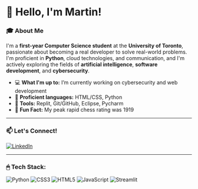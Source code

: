 # 👋 Hello, I'm Martin!

### 🎓 About Me
I'm a **first-year Computer Science student** at the **University of Toronto**, passionate about becoming a real developer to solve real-world problems. I'm proficient in **Python**, cloud technologies, and communication, and I'm actively exploring the fields of **artificial intelligence**, **software development**, and **cybersecurity**.

- 💻 **What I'm up to:** I’m currently working on cybersecurity and web development
- 💾 **Proficient languages:** HTML/CSS, Python
- 🔧 **Tools:** Replit, Git/GitHub, Eclipse, Pycharm
- 🌟 **Fun Fact:** My peak rapid chess rating was 1919

---

### 📫 Let's Connect!
[![LinkedIn](https://img.shields.io/badge/LinkedIn-%230077B5.svg?logo=linkedin&logoColor=white)](https://linkedin.com/in/https://www.linkedin.com/in/martinuoftcs/) 

---

### 🖱 Tech Stack:
![Python](https://img.shields.io/badge/python-3670A0?style=for-the-badge&logo=python&logoColor=ffdd54) ![CSS3](https://img.shields.io/badge/css3-%231572B6.svg?style=for-the-badge&logo=css3&logoColor=white) ![HTML5](https://img.shields.io/badge/html5-%23E34F26.svg?style=for-the-badge&logo=html5&logoColor=white) ![JavaScript](https://img.shields.io/badge/javascript-%23323330.svg?style=for-the-badge&logo=javascript&logoColor=%23F7DF1E) ![Streamlit](https://img.shields.io/badge/Streamlit-%23FE4B4B.svg?style=for-the-badge&logo=streamlit&logoColor=white)
